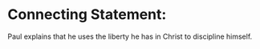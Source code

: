 # Connecting Statement:

Paul explains that he uses the liberty he has in Christ to discipline himself.